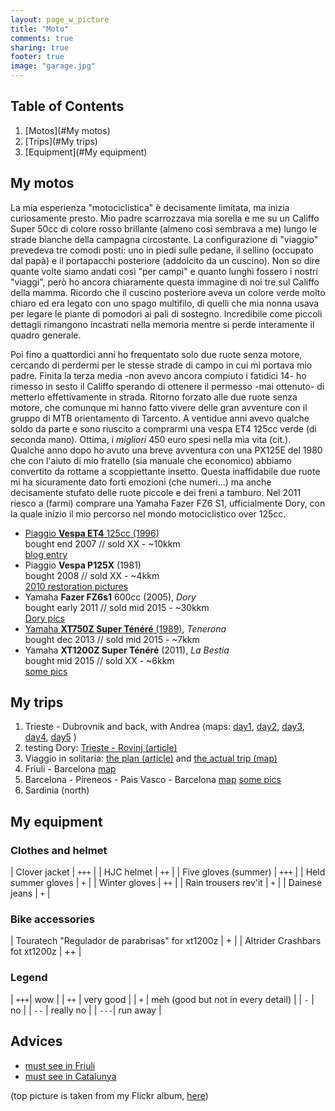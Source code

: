 ```yaml
---
layout: page_w_picture
title: "Moto"
comments: true
sharing: true
footer: true
image: "garage.jpg"
---
```



## Table of Contents
1. [Motos](#My motos)
2. [Trips](#My trips)
3. [Equipment](#My equipment)


<a name="My motos"></a>

## My motos

La mia esperienza "motociclistica" è decisamente limitata, ma inizia curiosamente presto. Mio padre scarrozzava mia sorella e me 
su un Califfo Super 50cc di colore rosso brillante (almeno così sembrava a me) lungo le strade bianche della campagna circostante. 
La configurazione di "viaggio" prevedeva tre comodi posti:  uno in piedi sulle pedane, il sellino (occupato dal papà) e il portapacchi
posteriore (addolcito da un cuscino). Non so dire quante volte siamo andati così "per campi" e quanto lunghi fossero i nostri "viaggi",
però ho ancora chiaramente questa immagine di noi tre sul Califfo della mamma. Ricordo che il cuscino posteriore aveva un colore verde
molto chiaro ed era legato con uno spago multifilo, di quelli che mia nonna usava per legare le piante di pomodori ai pali di sostegno.
Incredibile come piccoli dettagli rimangono incastrati nella memoria mentre si perde interamente il quadro generale.

Poi fino a quattordici anni ho frequentato solo due ruote senza motore, cercando di perdermi per le stesse strade di campo in cui mi
portava mio padre. Finita la terza media -non avevo ancora compiuto i fatidici 14- ho rimesso in sesto il Califfo sperando di ottenere
il permesso -mai ottenuto- di metterlo effettivamente in strada. Ritorno forzato alle due ruote senza motore, che comunque mi hanno
fatto vivere delle gran avventure con il gruppo di MTB orientamento di Tarcento.  A ventidue anni avevo qualche soldo da parte e sono
riuscito a comprarmi una vespa ET4 125cc verde (di seconda mano). Ottima, i _migliori_ 450 euro  spesi nella mia vita
(cit.). Qualche anno dopo ho avuto una breve avventura con una PX125E del 1980 che con l'aiuto di mio fratello (sia manuale che
economico) abbiamo convertito da rottame a scoppiettante insetto. Questa inaffidabile due ruote mi ha sicuramente dato forti emozioni
(che numeri...)  ma anche decisamente stufato delle ruote piccole e dei freni a tamburo. Nel 2011 riesco a (farmi) comprare una Yamaha
Fazer FZ6 S1, ufficialmente Dory, con la quale inizio il mio percorso nel mondo motociclistico over 125cc.

- [Piaggio **Vespa ET4** 125cc (1996)](/blog/vespettaET4) <br>
  bought end 2007 // sold XX  - ~10kkm <br> 
  [blog entry](/blog/come-non-fare-un-cambio-dolio-in-vespa/)
- Piaggio **Vespa P125X** (1981) <br>
  bought 2008 // sold XX - ~4kkm <br>
  [2010 restoration pictures](https://goo.gl/photos/UTGvWNNEju1TLxnn6)
- Yamaha **Fazer FZ6s1** 600cc (2005), _Dory_ <br> 
  bought early 2011 // sold mid 2015 - ~30kkm <br> 
  [Dory pics](https://goo.gl/photos/RF7MPuh22gc5tLLW9)
- [Yamaha **XT750Z Super Ténéré** (1989)](/blog/tenerona), _Tenerona_ <br>
  bought dec 2013 // sold mid 2015 - ~7kkm
- Yamaha **XT1200Z Super Ténéré** (2011), _La Bestia_ <br>
  bought mid 2015 // sold XX - ~6kkm <br>
  [some pics](https://www.flickr.com/photos/davrandom/albums/72157663428671052)


<a name="My trips"></a>

## My trips

1. Trieste - Dubrovnik and back, with Andrea 
(maps: [day1](https://www.google.com/maps/d/edit?mid=z7cYfh2A3jYc.krcDA5KvbldM&usp=sharing), 
[day2](https://www.google.com/maps/d/edit?mid=z7cYfh2A3jYc.k0OmdCDj7xfQ&usp=sharing),
[day3](https://www.google.com/maps/d/edit?mid=z7cYfh2A3jYc.kTSRMMTbDvfQ&usp=sharing),
[day4](https://www.google.com/maps/d/edit?mid=z7cYfh2A3jYc.k7wlrqPBMF1M&usp=sharing),
[day5](https://www.google.com/maps/d/edit?mid=z7cYfh2A3jYc.kYSl1OLDxuJ0&usp=sharing)
)
2. testing Dory: [Trieste - Rovinj (article)](/blog/test-drive-rovinj-rovigno/)
3. Viaggio in solitaria: [the plan (article)](/blog/viaggio-plan/) and [the actual trip (map)](https://www.google.com/maps/d/edit?mid=z7cYfh2A3jYc.k7tJx_B4_9Lk&usp=sharing)
4. Friuli - Barcelona [map](https://www.google.com/maps/d/edit?mid=z7cYfh2A3jYc.kAvbt1n0n4K4&usp=sharing)
5. Barcelona - Pireneos - Paìs Vasco - Barcelona [map](https://www.google.com/maps/d/edit?mid=z7cYfh2A3jYc.kmQr7dHuyPbk&usp=sharing) [some pics](https://goo.gl/photos/XEB2KJVYehzXmKRa7)
6. Sardinia (north)


<a name="My equipment"></a>

## My equipment

### Clothes and helmet

| Clover jacket        | `+++` | 
| HJC helmet           | `++`  | 
| Five gloves (summer) | `+++` | 
| Held summer gloves   | `+`   | 
| Winter gloves        | `++`  | 
| Rain trousers rev'it | `+`   | 
| Dainese jeans        | `+`   | 

### Bike accessories

| Touratech "Regulador de parabrisas" for xt1200z  | +  |
| Altrider Crashbars fot xt1200z                   | ++ |


### Legend

| `+++`| wow                                    |
| `++` | very good                              |
| `+`  | meh (good but not in every detail)     |
| `-`  | no                                     |
| `--` | really no                              |
| `---`| run away                               |



## Advices

- [must see in Friuli](https://www.google.com/maps/d/edit?mid=z7cYfh2A3jYc.kH3Z7fzAwIbU&usp=sharing)
- [must see in Catalunya](https://www.google.com/maps/d/edit?mid=z7cYfh2A3jYc.kW_hRy82ZUik&usp=sharing)



(top picture is taken from my Flickr album, [here](https://www.flickr.com/photos/davrandom/8449436181)) 

